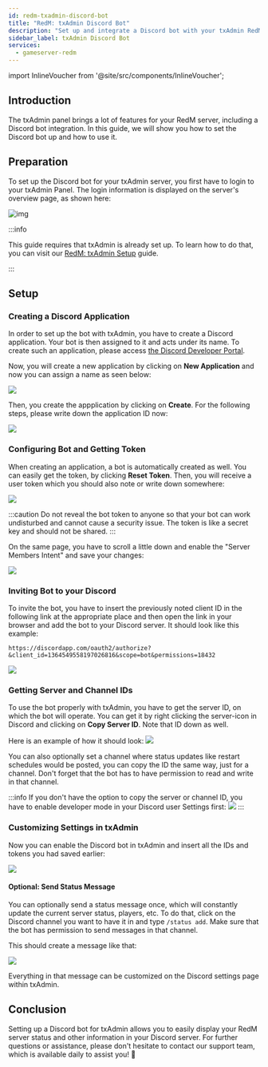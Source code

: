 ```yaml
---
id: redm-txadmin-discord-bot
title: "RedM: txAdmin Discord Bot"
description: "Set up and integrate a Discord bot with your txAdmin RedM server to enhance management and communication → Learn more now"
sidebar_label: txAdmin Discord Bot
services:
  - gameserver-redm
---
```


import InlineVoucher from '@site/src/components/InlineVoucher';


## Introduction
The txAdmin panel brings a lot of features for your RedM server, including a Discord bot integration.
In this guide, we will show you how to set the Discord bot up and how to use it.

<InlineVoucher />

## Preparation

To set up the Discord bot for your txAdmin server, you first have to login to your txAdmin Panel.
The login information is displayed on the server's overview page, as shown here:

![img](https://screensaver01.zap-hosting.com/index.php/s/6gJa3qsymE2kzCi/download)

:::info

This guide requires that txAdmin is already set up. To learn how to do that, you can visit our [RedM: txAdmin Setup](redm-txadmin-setup.md) guide.

:::

## Setup

### Creating a Discord Application

In order to set up the bot with txAdmin, you have to create a Discord application. Your bot is then assigned to it and acts under its name. To create such an application, please access [the Discord Developer Portal](https://discord.com/developers/applications/).

Now, you will create a new application by clicking on **New Application** and now you can assign a name as seen below:

![](https://screensaver01.zap-hosting.com/index.php/s/YPbPtRaPEHZ7pB4/preview)

Then, you create the appplication by clicking on **Create**. For the following steps, please write down the application ID now:

![](https://screensaver01.zap-hosting.com/index.php/s/tzBNzKBGzX8j4EK/preview)


### Configuring Bot and Getting Token

When creating an application, a bot is automatically created as well. You can easily get the token, by clicking **Reset Token**. Then, you will receive a user token which you should also note or write down somewhere:

![](https://screensaver01.zap-hosting.com/index.php/s/5ypmywwPJxRAFax/preview)

:::caution
Do not reveal the bot token to anyone so that your bot can work undisturbed and cannot cause a security issue. The token is like a secret key and should not be shared.
:::

On the same page, you have to scroll a little down and enable the "Server Members Intent" and save your changes:

![](https://screensaver01.zap-hosting.com/index.php/s/c5SnKpn4GXtGM38/preview)

### Inviting Bot to your Discord

To invite the bot, you have to insert the previously noted client ID in the following link at the appropriate place and then open the link in your browser and add the bot to your Discord server. It should look like this example:
```
https://discordapp.com/oauth2/authorize?&client_id=1364549558197026816&scope=bot&permissions=18432
```

![](https://screensaver01.zap-hosting.com/index.php/s/yKX4ocRtrZ7zLWB/preview)


### Getting Server and Channel IDs

To use the bot properly with txAdmin, you have to get the server ID, on which the bot will operate.
You can get it by right clicking the server-icon in Discord and clicking on **Copy Server ID**. Note that ID down as well.

Here is an example of how it should look:
![](https://screensaver01.zap-hosting.com/index.php/s/GBZGZGRPQQo95ys/preview)

You can also optionally set a channel where status updates like restart schedules would be posted, you can copy the ID the same way, just for a channel.
Don't forget that the bot has to have permission to read and write in that channel.

:::info
If you don't have the option to copy the server or channel ID, you have to enable developer mode in your Discord user Settings first:
![](https://screensaver01.zap-hosting.com/index.php/s/gLRRxNsLL8Eb5jj/preview)
:::

### Customizing Settings in txAdmin

Now you can enable the Discord bot in txAdmin and insert all the IDs and tokens you had saved earlier:

![](https://screensaver01.zap-hosting.com/index.php/s/HBAEi9c7dMLLCBy/preview)

#### Optional: Send Status Message

You can optionally send a status message once, which will constantly update the current server status, players, etc.
To do that, click on the Discord channel you want to have it in and type `/status add`. Make sure that the bot has permission to send messages in that channel.

This should create a message like that:

![](https://screensaver01.zap-hosting.com/index.php/s/XnzsK4NGZTHYsM6/preview)

Everything in that message can be customized on the Discord settings page within txAdmin.

## Conclusion

Setting up a Discord bot for txAdmin allows you to easily display your RedM server status and other information in your Discord server. For further questions or assistance, please don't hesitate to contact our support team, which is available daily to assist you! 🙂

<InlineVoucher />
